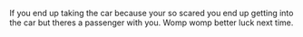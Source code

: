 If you end up taking the car because your so scared you end up getting into the car but theres a passenger with you. Womp womp better luck next time.
